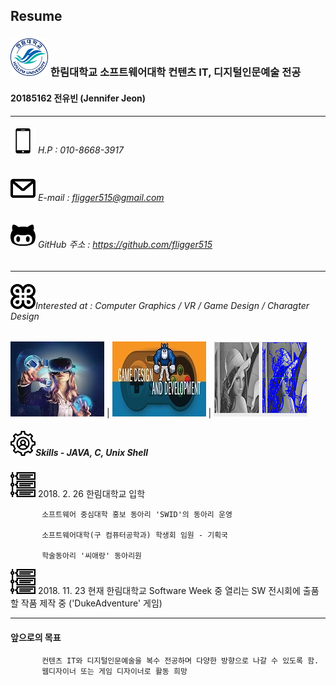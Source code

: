 Resume
---
### ![hallym](hallym.png) 한림대학교 소프트웨어대학 컨텐츠 IT, 디지털인문예술 전공
#### 20185162 전유빈 (Jennifer Jeon)
* * *
###### ![hp](smartphone-call.png) H.P : 010-8668-3917
###### ![mail](message-closed-envelope.png) E-mail : fligger515@gmail.com
###### ![git](github-character.png) GitHub 주소 : <https://github.com/fligger515>
* * *
###### ![interests](interest-point.png)Interested at : Computer Graphics / VR / Game Design / Charagter Design
![VR](vr.jpg) |  ![GameDesign](Design.jpg) |  ![Graphics](Graphic.png)
##### ![skills](settings.png)Skills - JAVA, C, Unix Shell

![timeline](timeline.png) 2018. 2. 26 한림대학교 입학

           소프트웨어 중심대학 홍보 동아리 'SWID'의 동아리 운영

           소프트웨어대학(구 컴퓨터공학과) 학생회 임원 - 기획국

           학술동아리 '씨애랑' 동아리원
           
![timeline](timeline.png) 2018. 11. 23
           현재 한림대학교 Software Week 중 열리는 SW 전시회에 출품할 작품 제작 중
           ('DukeAdventure' 게임)
* * *
#### 앞으로의 목표
           컨텐츠 IT와 디지털인문예술을 복수 전공하며 다양한 방향으로 나갈 수 있도록 함.
           웹디자이너 또는 게임 디자이너로 활동 희망
